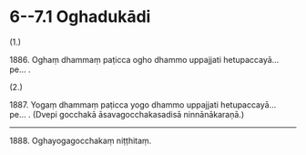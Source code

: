 # 6--7.1 Oghadukādi

(1.)

1886\. Oghaṃ dhammaṃ paṭicca ogho dhammo uppajjati hetupaccayā…pe… .

(2.)

1887\. Yogaṃ dhammaṃ paṭicca yogo dhammo uppajjati hetupaccayā…pe… . (Dvepi gocchakā āsavagocchakasadisā ninnānākaraṇā.)

---

1888\. Oghayogagocchakaṃ niṭṭhitaṃ.
